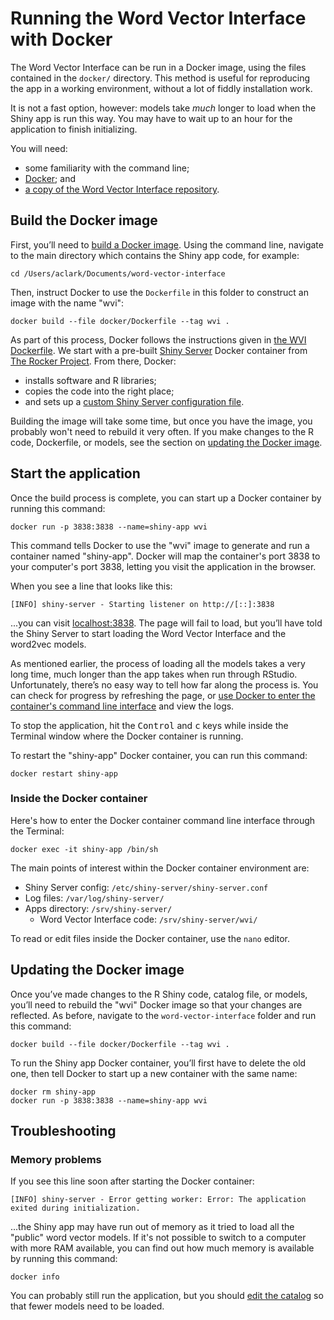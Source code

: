 # Running the Word Vector Interface with Docker

The Word Vector Interface can be run in a Docker image, using the files contained in the `docker/` directory. This method is useful for reproducing the app in a working environment, without a lot of fiddly installation work.

It is not a fast option, however: models take *much* longer to load when the Shiny app is run this way. You may have to wait up to an hour for the application to finish initializing.

You will need:

* some familiarity with the command line;
* [Docker](https://docs.docker.com/get-docker/); and
* [a copy of the Word Vector Interface repository](https://github.com/NEU-DSG/word-vector-interface/releases).


## Build the Docker image

First, you’ll need to [build a Docker image](https://docs.docker.com/engine/reference/builder/). Using the command line, navigate to the main directory which contains the Shiny app code, for example:

```
cd /Users/aclark/Documents/word-vector-interface
```

Then, instruct Docker to use the `Dockerfile` in this folder to construct an image with the name "wvi":

```
docker build --file docker/Dockerfile --tag wvi .
```

As part of this process, Docker follows the instructions given in [the WVI Dockerfile](./Dockerfile). We start with a pre-built [Shiny Server](https://www.rstudio.com/products/shiny/shiny-server/) Docker container from [The Rocker Project](https://rocker-project.org/). From there, Docker:

* installs software and R libraries;
* copies the code into the right place;
* and sets up a [custom Shiny Server configuration file](./shiny-server.conf).

Building the image will take some time, but once you have the image, you probably won't need to rebuild it very often. If you make changes to the R code, Dockerfile, or models, see the section on [updating the Docker image](#updating-the-docker-image).


## Start the application

Once the build process is complete, you can start up a Docker container by running this command:

```
docker run -p 3838:3838 --name=shiny-app wvi
```

This command tells Docker to use the "wvi" image to generate and run a container named "shiny-app". Docker will map the container's port 3838 to your computer's port 3838, letting you visit the application in the browser.

When you see a line that looks like this: 

```
[INFO] shiny-server - Starting listener on http://[::]:3838
```

...you can visit [localhost:3838](http://localhost:3838). The page will fail to load, but you’ll have told the Shiny Server to start loading the Word Vector Interface and the word2vec models.

As mentioned earlier, the process of loading all the models takes a very long time, much longer than the app takes when run through RStudio. Unfortunately, there’s no easy way to tell how far along the process is. You can check for progress by refreshing the page, or [use Docker to enter the container's command line interface](https://docs.docker.com/desktop/use-desktop/container/#integrated-terminal) and view the logs.

To stop the application, hit the <kbd>Control</kbd> and <kbd>c</kbd> keys while inside the Terminal window where the Docker container is running.

To restart the "shiny-app" Docker container, you can run this command:

```
docker restart shiny-app
```


### Inside the Docker container

Here's how to enter the Docker container command line interface through the Terminal:

```
docker exec -it shiny-app /bin/sh
```

The main points of interest within the Docker container environment are:

* Shiny Server config: `/etc/shiny-server/shiny-server.conf`
* Log files: `/var/log/shiny-server/`
* Apps directory: `/srv/shiny-server/`
  * Word Vector Interface code: `/srv/shiny-server/wvi/`

To read or edit files inside the Docker container, use the `nano` editor.


## Updating the Docker image

Once you’ve made changes to the R Shiny code, catalog file, or models, you’ll need to rebuild the "wvi" Docker image so that your changes are reflected. As before, navigate to the `word-vector-interface` folder and run this command:

```
docker build --file docker/Dockerfile --tag wvi .
```

To run the Shiny app Docker container, you’ll first have to delete the old one, then tell Docker to start up a new container with the same name:

```
docker rm shiny-app
docker run -p 3838:3838 --name=shiny-app wvi
```


## Troubleshooting

### Memory problems

If you see this line soon after starting the Docker container:

```
[INFO] shiny-server - Error getting worker: Error: The application exited during initialization.
```

...the Shiny app may have run out of memory as it tried to load all the "public" word vector models. If it's not possible to switch to a computer with more RAM available, you can find out how much memory is available by running this command:

```
docker info
```

You can probably still run the application, but you should [edit the catalog](../components.md#word-embedding-models) so that fewer models need to be loaded.
